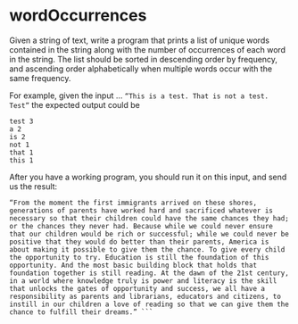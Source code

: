 # wordOccurrences
Given a string of text, 
write a program that prints a list of unique words contained in the string 
along with the number of occurrences of each word in the string. 
The list should be sorted in descending order by frequency, 
and ascending order alphabetically when multiple words occur with the same frequency. 

For example, given the input … 
`“This is a test. That is not a test. Test”`
the expected output could be 
```
test 3 
a 2 
is 2 
not 1 
that 1 
this 1 
```
After you have a working program, you should run it on this input, and send us the result: 

```
“From the moment the first immigrants arrived on these shores, generations of parents have worked hard and sacrificed whatever is necessary so that their children could have the same chances they had; or the chances they never had. Because while we could never ensure that our children would be rich or successful; while we could never be positive that they would do better than their parents, America is about making it possible to give them the chance. To give every child the opportunity to try. Education is still the foundation of this opportunity. And the most basic building block that holds that foundation together is still reading. At the dawn of the 21st century, in a world where knowledge truly is power and literacy is the skill that unlocks the gates of opportunity and success, we all have a responsibility as parents and librarians, educators and citizens, to instill in our children a love of reading so that we can give them the chance to fulfill their dreams.” ```


